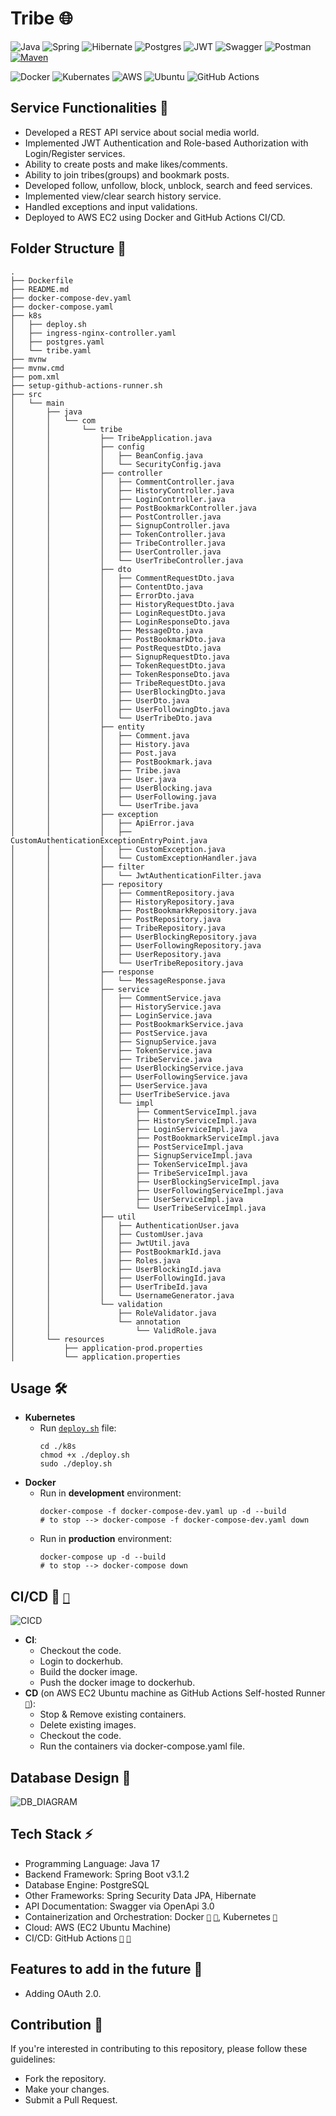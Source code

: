 # **Tribe** 🌐

![Java](https://img.shields.io/badge/java-%23ED8B00.svg?style=for-the-badge&logo=java&logoColor=white)
![Spring](https://img.shields.io/badge/spring-%236DB33F.svg?style=for-the-badge&logo=spring&logoColor=white)
![Hibernate](https://img.shields.io/badge/Hibernate-59666C?style=for-the-badge&logo=Hibernate&logoColor=white)
![Postgres](https://img.shields.io/badge/postgres-%23316192.svg?style=for-the-badge&logo=postgresql&logoColor=white)
![JWT](https://img.shields.io/badge/JWT-black?style=for-the-badge&logo=JSON%20web%20tokens)
![Swagger](https://img.shields.io/badge/-Swagger-%23Clojure?style=for-the-badge&logo=swagger&logoColor=white)
![Postman](https://img.shields.io/badge/Postman-FF6C37?style=for-the-badge&logo=postman&logoColor=white)
[![Maven](https://badgen.net/badge/icon/maven?icon=maven&label)](https://https://maven.apache.org/)

![Docker](https://img.shields.io/badge/docker-%230db7ed.svg?style=for-the-badge&logo=docker&logoColor=white)
![Kubernates](https://img.shields.io/badge/kubernetes-%23326ce5.svg?style=for-the-badge&logo=kubernetes&logoColor=white)
![AWS](https://img.shields.io/badge/Amazon_AWS-FF9900?style=for-the-badge&logo=amazonaws&logoColor=white)
![Ubuntu](https://img.shields.io/badge/Ubuntu-E95420?style=for-the-badge&logo=ubuntu&logoColor=white)
![GitHub Actions](https://img.shields.io/badge/github%20actions-%232671E5.svg?style=for-the-badge&logo=githubactions&logoColor=white)

## **Service Functionalities 🧠** 
- Developed a REST API service about social media world.
- Implemented JWT Authentication and Role-based Authorization with Login/Register services.
- Ability to create posts and make likes/comments.
- Ability to join tribes(groups) and bookmark posts.
- Developed follow, unfollow, block, unblock, search and feed services.
- Implemented view/clear search history service.
- Handled exceptions and input validations.
- Deployed to AWS EC2 using Docker and GitHub Actions CI/CD.

## **Folder Structure 📁**
```
.
├── Dockerfile
├── README.md
├── docker-compose-dev.yaml
├── docker-compose.yaml
├── k8s
│   ├── deploy.sh
│   ├── ingress-nginx-controller.yaml
│   ├── postgres.yaml
│   └── tribe.yaml
├── mvnw
├── mvnw.cmd
├── pom.xml
├── setup-github-actions-runner.sh
├── src
│   └── main
│       ├── java
│       │   └── com
│       │       └── tribe
│       │           ├── TribeApplication.java
│       │           ├── config
│       │           │   ├── BeanConfig.java
│       │           │   └── SecurityConfig.java
│       │           ├── controller
│       │           │   ├── CommentController.java
│       │           │   ├── HistoryController.java
│       │           │   ├── LoginController.java
│       │           │   ├── PostBookmarkController.java
│       │           │   ├── PostController.java
│       │           │   ├── SignupController.java
│       │           │   ├── TokenController.java
│       │           │   ├── TribeController.java
│       │           │   ├── UserController.java
│       │           │   └── UserTribeController.java
│       │           ├── dto
│       │           │   ├── CommentRequestDto.java
│       │           │   ├── ContentDto.java
│       │           │   ├── ErrorDto.java
│       │           │   ├── HistoryRequestDto.java
│       │           │   ├── LoginRequestDto.java
│       │           │   ├── LoginResponseDto.java
│       │           │   ├── MessageDto.java
│       │           │   ├── PostBookmarkDto.java
│       │           │   ├── PostRequestDto.java
│       │           │   ├── SignupRequestDto.java
│       │           │   ├── TokenRequestDto.java
│       │           │   ├── TokenResponseDto.java
│       │           │   ├── TribeRequestDto.java
│       │           │   ├── UserBlockingDto.java
│       │           │   ├── UserDto.java
│       │           │   ├── UserFollowingDto.java
│       │           │   └── UserTribeDto.java
│       │           ├── entity
│       │           │   ├── Comment.java
│       │           │   ├── History.java
│       │           │   ├── Post.java
│       │           │   ├── PostBookmark.java
│       │           │   ├── Tribe.java
│       │           │   ├── User.java
│       │           │   ├── UserBlocking.java
│       │           │   ├── UserFollowing.java
│       │           │   └── UserTribe.java
│       │           ├── exception
│       │           │   ├── ApiError.java
│       │           │   ├── CustomAuthenticationExceptionEntryPoint.java
│       │           │   ├── CustomException.java
│       │           │   └── CustomExceptionHandler.java
│       │           ├── filter
│       │           │   └── JwtAuthenticationFilter.java
│       │           ├── repository
│       │           │   ├── CommentRepository.java
│       │           │   ├── HistoryRepository.java
│       │           │   ├── PostBookmarkRepository.java
│       │           │   ├── PostRepository.java
│       │           │   ├── TribeRepository.java
│       │           │   ├── UserBlockingRepository.java
│       │           │   ├── UserFollowingRepository.java
│       │           │   ├── UserRepository.java
│       │           │   └── UserTribeRepository.java
│       │           ├── response
│       │           │   └── MessageResponse.java
│       │           ├── service
│       │           │   ├── CommentService.java
│       │           │   ├── HistoryService.java
│       │           │   ├── LoginService.java
│       │           │   ├── PostBookmarkService.java
│       │           │   ├── PostService.java
│       │           │   ├── SignupService.java
│       │           │   ├── TokenService.java
│       │           │   ├── TribeService.java
│       │           │   ├── UserBlockingService.java
│       │           │   ├── UserFollowingService.java
│       │           │   ├── UserService.java
│       │           │   ├── UserTribeService.java
│       │           │   └── impl
│       │           │       ├── CommentServiceImpl.java
│       │           │       ├── HistoryServiceImpl.java
│       │           │       ├── LoginServiceImpl.java
│       │           │       ├── PostBookmarkServiceImpl.java
│       │           │       ├── PostServiceImpl.java
│       │           │       ├── SignupServiceImpl.java
│       │           │       ├── TokenServiceImpl.java
│       │           │       ├── TribeServiceImpl.java
│       │           │       ├── UserBlockingServiceImpl.java
│       │           │       ├── UserFollowingServiceImpl.java
│       │           │       ├── UserServiceImpl.java
│       │           │       └── UserTribeServiceImpl.java
│       │           ├── util
│       │           │   ├── AuthenticationUser.java
│       │           │   ├── CustomUser.java
│       │           │   ├── JwtUtil.java
│       │           │   ├── PostBookmarkId.java
│       │           │   ├── Roles.java
│       │           │   ├── UserBlockingId.java
│       │           │   ├── UserFollowingId.java
│       │           │   ├── UserTribeId.java
│       │           │   └── UsernameGenerator.java
│       │           └── validation
│       │               ├── RoleValidator.java
│       │               └── annotation
│       │                   └── ValidRole.java
│       └── resources
│           ├── application-prod.properties
│           └── application.properties
```

## **Usage 🛠️**
- **Kubernetes**
    - Run [`deploy.sh`](./k8s/deploy.sh) file:
      ```shell
      cd ./k8s
      chmod +x ./deploy.sh
      sudo ./deploy.sh
      ```
- **Docker**
    - Run in **development** environment:
      ```shell
      docker-compose -f docker-compose-dev.yaml up -d --build
      # to stop --> docker-compose -f docker-compose-dev.yaml down
      ```
    - Run in **production** environment:
      ```shell
      docker-compose up -d --build
      # to stop --> docker-compose down
      ```
      
## **CI/CD 🚀** [`🔗`](./.github/workflows/cicd.yaml)
![CICD](https://github.com/omarhosny206/omarhosny206/assets/58389695/3e00292e-6229-41f2-aad8-2ee1ebfe9ec0)
  - **CI**:
    - Checkout the code.
    - Login to dockerhub.
    -  Build the docker image.
    - Push the docker image to dockerhub. 
  - **CD** (on AWS EC2 Ubuntu machine as GitHub Actions Self-hosted Runner [`🔗`](./setup-github-actions-runner.sh)):
    - Stop & Remove existing containers.
    - Delete existing images.
    - Checkout the code.
    - Run the containers via docker-compose.yaml file.

## **Database Design 📝**
![DB_DIAGRAM](https://github.com/omarhosny206/tribe/assets/58389695/76ddd57c-f3de-4665-a73d-6e1be44bce5d)

## **Tech Stack ⚡**
- Programming Language: Java 17
- Backend Framework: Spring Boot v3.1.2
- Database Engine: PostgreSQL
- Other Frameworks: Spring Security Data JPA, Hibernate
- API Documentation: Swagger via OpenApi 3.0
- Containerization and Orchestration: Docker [`🔗`](./Dockerfile) [`🔗`](./docker-compose.yaml), Kubernetes [`🔗`](./k8s)
- Cloud: AWS (EC2 Ubuntu Machine)
- CI/CD: GitHub Actions [`🔗`](./.github/workflows/cicd.yaml) [`🔗`](./setup-github-actions-runner.sh)

## **Features to add in the future 💭**
- Adding OAuth 2.0.

## **Contribution 🤝**
If you're interested in contributing to this repository, please follow these guidelines:
- Fork the repository.
- Make your changes.
- Submit a Pull Request.
